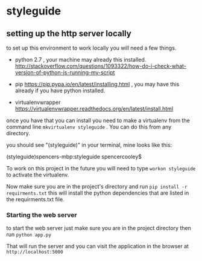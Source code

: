 # styleguide

## setting up the http server locally

to set up this environment to work locally you will need a few things. 
 - python 2.7 , your machine may already this installed. http://stackoverflow.com/questions/1093322/how-do-i-check-what-version-of-python-is-running-my-script

 - pip https://pip.pypa.io/en/latest/installing.html  , you may have this already if you have python installed.
 - virtualenvwrapper https://virtualenvwrapper.readthedocs.org/en/latest/install.html


once you have that you can install you need to make a virtualenv from the command line `mkvirtualenv styleguide` . You can do this from any directory. 

you should see "(styleguide)" in your terminal, mine looks like this: 

(styleguide)spencers-mbp:styleguide spencercooley$


To work on this project in the future you will need to type `workon styleguide` to activate the virtualenv. 


Now make sure you are in the project's directory and run `pip install -r requirments.txt`  this will install the python dependencies that are listed in the requirments.txt file. 


### Starting the web server

to start the web server just make sure you are in the project directory then run `python app.py` 

That will run the server and you can visit the application in the browser at `http://localhost:5000`





